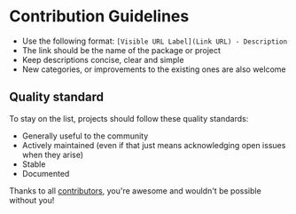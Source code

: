 # Contribution Guidelines

* Use the following format: `[Visible URL Label](Link URL) - Description`
* The link should be the name of the package or project
* Keep descriptions concise, clear and simple
* New categories, or improvements to the existing ones are also welcome

## Quality standard

To stay on the list, projects should follow these quality standards:

* Generally useful to the community
* Actively maintained (even if that just means acknowledging open issues when they arise)
* Stable
* Documented

Thanks to all [contributors](https://github.com/stefanwalther/awesome-qap/graphs/contributors), you're awesome and wouldn't be possible without you!
